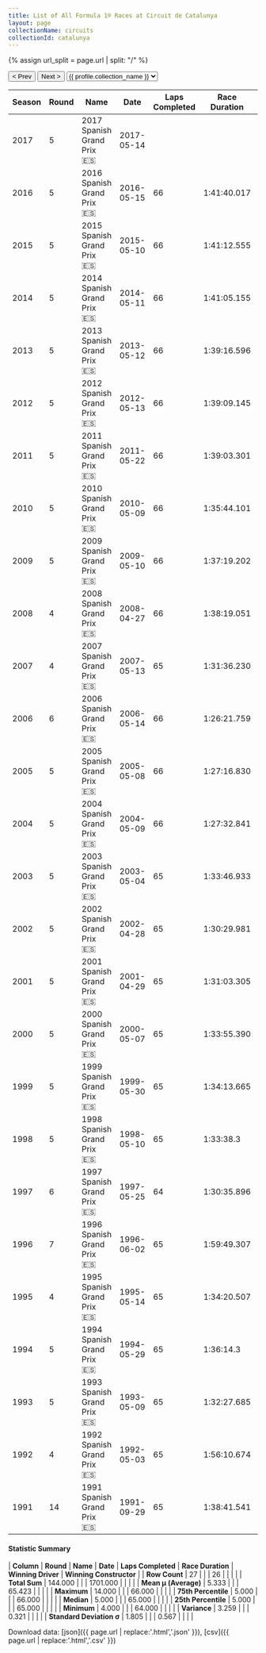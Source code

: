 ```yaml
---
title: List of All Formula 1® Races at Circuit de Catalunya
layout: page
collectionName: circuits
collectionId: catalunya
---
```


{% assign url_split = page.url | split: "/" %}
<div id="collection-navigation">
<button onclick="selector.options[selector.selectedIndex-1].value && (window.location = selector.options[selector.selectedIndex-1].value);">&lt; Prev</button>
<button onclick="selector.options[selector.selectedIndex+1].value && (window.location = selector.options[selector.selectedIndex+1].value);">Next &gt;</button>
<select id="selector" onchange="this.options[this.selectedIndex].value && (window.location = this.options[this.selectedIndex].value);">
  {% for collectionId in site.data[page.collectionName].refs %}
    {% if collectionId == page.collectionId %}
      {% assign selected = "selected" %}
    {% else %}
      {% assign selected = "" %}
    {% endif %}
    {% assign profile = site.data[page.collectionName][collectionId].profile %}
    <option value="/f1/{{ page.collectionName }}/{{ collectionId }}/{{ url_split[4] }}" {{ selected }}>{{ profile.collection_name }}</option>
  {% endfor %}
</select>
</div>

| Season | Round | Name | Date | Laps Completed | Race Duration | Winning Driver | Winning Constructor |
|--|--|--|--|--|--|--|--|
| 2017 | 5 | 2017 Spanish Grand Prix 🇪🇸 | 2017-05-14 |   |   |   |   |
| 2016 | 5 | 2016 Spanish Grand Prix 🇪🇸 | 2016-05-15 | 66 | 1:41:40.017 | Max Verstappen 🇳🇱 | Red Bull 🇦🇹 |
| 2015 | 5 | 2015 Spanish Grand Prix 🇪🇸 | 2015-05-10 | 66 | 1:41:12.555 | Nico Rosberg 🇩🇪 | Mercedes 🇩🇪 |
| 2014 | 5 | 2014 Spanish Grand Prix 🇪🇸 | 2014-05-11 | 66 | 1:41:05.155 | Lewis Hamilton 🇬🇧 | Mercedes 🇩🇪 |
| 2013 | 5 | 2013 Spanish Grand Prix 🇪🇸 | 2013-05-12 | 66 | 1:39:16.596 | Fernando Alonso 🇪🇸 | Ferrari 🇮🇹 |
| 2012 | 5 | 2012 Spanish Grand Prix 🇪🇸 | 2012-05-13 | 66 | 1:39:09.145 | Pastor Maldonado 🇻🇪 | Williams 🇬🇧 |
| 2011 | 5 | 2011 Spanish Grand Prix 🇪🇸 | 2011-05-22 | 66 | 1:39:03.301 | Sebastian Vettel 🇩🇪 | Red Bull 🇦🇹 |
| 2010 | 5 | 2010 Spanish Grand Prix 🇪🇸 | 2010-05-09 | 66 | 1:35:44.101 | Mark Webber 🇦🇺 | Red Bull 🇦🇹 |
| 2009 | 5 | 2009 Spanish Grand Prix 🇪🇸 | 2009-05-10 | 66 | 1:37:19.202 | Jenson Button 🇬🇧 | Brawn 🇬🇧 |
| 2008 | 4 | 2008 Spanish Grand Prix 🇪🇸 | 2008-04-27 | 66 | 1:38:19.051 | Kimi Räikkönen 🇫🇮 | Ferrari 🇮🇹 |
| 2007 | 4 | 2007 Spanish Grand Prix 🇪🇸 | 2007-05-13 | 65 | 1:31:36.230 | Felipe Massa 🇧🇷 | Ferrari 🇮🇹 |
| 2006 | 6 | 2006 Spanish Grand Prix 🇪🇸 | 2006-05-14 | 66 | 1:26:21.759 | Fernando Alonso 🇪🇸 | Renault 🇫🇷 |
| 2005 | 5 | 2005 Spanish Grand Prix 🇪🇸 | 2005-05-08 | 66 | 1:27:16.830 | Kimi Räikkönen 🇫🇮 | McLaren 🇬🇧 |
| 2004 | 5 | 2004 Spanish Grand Prix 🇪🇸 | 2004-05-09 | 66 | 1:27:32.841 | Michael Schumacher 🇩🇪 | Ferrari 🇮🇹 |
| 2003 | 5 | 2003 Spanish Grand Prix 🇪🇸 | 2003-05-04 | 65 | 1:33:46.933 | Michael Schumacher 🇩🇪 | Ferrari 🇮🇹 |
| 2002 | 5 | 2002 Spanish Grand Prix 🇪🇸 | 2002-04-28 | 65 | 1:30:29.981 | Michael Schumacher 🇩🇪 | Ferrari 🇮🇹 |
| 2001 | 5 | 2001 Spanish Grand Prix 🇪🇸 | 2001-04-29 | 65 | 1:31:03.305 | Michael Schumacher 🇩🇪 | Ferrari 🇮🇹 |
| 2000 | 5 | 2000 Spanish Grand Prix 🇪🇸 | 2000-05-07 | 65 | 1:33:55.390 | Mika Häkkinen 🇫🇮 | McLaren 🇬🇧 |
| 1999 | 5 | 1999 Spanish Grand Prix 🇪🇸 | 1999-05-30 | 65 | 1:34:13.665 | Mika Häkkinen 🇫🇮 | McLaren 🇬🇧 |
| 1998 | 5 | 1998 Spanish Grand Prix 🇪🇸 | 1998-05-10 | 65 | 1:33:38.3 | Mika Häkkinen 🇫🇮 | McLaren 🇬🇧 |
| 1997 | 6 | 1997 Spanish Grand Prix 🇪🇸 | 1997-05-25 | 64 | 1:30:35.896 | Jacques Villeneuve 🇨🇦 | Williams 🇬🇧 |
| 1996 | 7 | 1996 Spanish Grand Prix 🇪🇸 | 1996-06-02 | 65 | 1:59:49.307 | Michael Schumacher 🇩🇪 | Ferrari 🇮🇹 |
| 1995 | 4 | 1995 Spanish Grand Prix 🇪🇸 | 1995-05-14 | 65 | 1:34:20.507 | Michael Schumacher 🇩🇪 | Benetton 🇮🇹 |
| 1994 | 5 | 1994 Spanish Grand Prix 🇪🇸 | 1994-05-29 | 65 | 1:36:14.3 | Damon Hill 🇬🇧 | Williams 🇬🇧 |
| 1993 | 5 | 1993 Spanish Grand Prix 🇪🇸 | 1993-05-09 | 65 | 1:32:27.685 | Alain Prost 🇫🇷 | Williams 🇬🇧 |
| 1992 | 4 | 1992 Spanish Grand Prix 🇪🇸 | 1992-05-03 | 65 | 1:56:10.674 | Nigel Mansell 🇬🇧 | Williams 🇬🇧 |
| 1991 | 14 | 1991 Spanish Grand Prix 🇪🇸 | 1991-09-29 | 65 | 1:38:41.541 | Nigel Mansell 🇬🇧 | Williams 🇬🇧 |

#### Statistic Summary

| **Column** | **Round** | **Name** | **Date** | **Laps Completed** | **Race Duration** | **Winning Driver** | **Winning Constructor** |
| **Row Count** | 27 |  |  | 26 |  |  |  |
| **Total Sum** | 144.000 |  |  | 1701.000 |  |  |  |
| **Mean μ (Average)** | 5.333 |  |  | 65.423 |  |  |  |
| **Maximum** | 14.000 |  |  | 66.000 |  |  |  |
| **75th Percentile** | 5.000 |  |  | 66.000 |  |  |  |
| **Median** | 5.000 |  |  | 65.000 |  |  |  |
| **25th Percentile** | 5.000 |  |  | 65.000 |  |  |  |
| **Minimum** | 4.000 |  |  | 64.000 |  |  |  |
| **Variance** | 3.259 |  |  | 0.321 |  |  |  |
| **Standard Deviation σ** | 1.805 |  |  | 0.567 |  |  |  |

Download data: [json]({{ page.url | replace:'.html','.json' }}), [csv]({{ page.url | replace:'.html','.csv' }})
